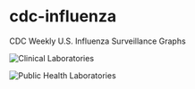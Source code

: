 # cdc-influenza
CDC Weekly U.S. Influenza Surveillance Graphs

![Clinical Laboratories](https://www.cdc.gov/flu/weekly/WeeklyArchives2023-2024/images/WHONPHL24_small.gif?raw=true)

![Public Health Laboratories](https://www.cdc.gov/flu/weekly/weeklyarchives2023-2024/images/WHOPHL24_small.gif?raw=true)
        